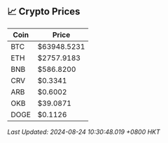 ## 📈 Crypto Prices

| Coin | Price |
| ---- | ----- |
| BTC | $63948.5231 |
| ETH | $2757.9183 |
| BNB | $586.8200 |
| CRV | $0.3341 |
| ARB | $0.6002 |
| OKB | $39.0871 |
| DOGE | $0.1126 |

_Last Updated: 2024-08-24 10:30:48.019 +0800 HKT_